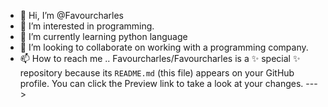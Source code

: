 - 👋 Hi, I’m @Favourcharles
- 👀 I’m interested in programming.
- 🌱 I’m currently learning python language
- 💞️ I’m looking to collaborate on working with a programming company.
- 📫 How to reach me ..
Favourcharles/Favourcharles is a ✨ special ✨ repository because its `README.md` (this file) appears on your GitHub profile.
You can click the Preview link to take a look at your changes.
--->
